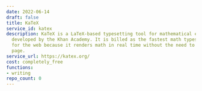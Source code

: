 ```yaml
---
date: 2022-06-14
draft: false
title: KaTeX
service_id: katex
description: KaTeX is a LaTeX-based typesetting tool for mathematical expressions
  developed by the Khan Academy. It is billed as the fastest math typesetting library
  for the web because it renders math in real time without the need to reflow the
  page.
service_url: https://katex.org/
cost: completely_free
functions:
- writing
repo_count: 0
---
```



